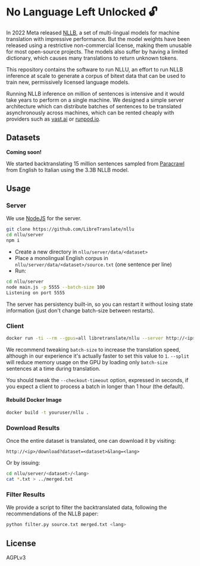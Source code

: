 # No Language Left Unlocked 🔓

In 2022 Meta released [NLLB](https://arxiv.org/pdf/2207.04672.pdf), a set of multi-lingual models for machine translation with impressive performance. But the model weights have been released using a restrictive non-commercial license, making them unusable for most open-source projects. The models also suffer by having a limited dictionary, which causes many translations to return unknown tokens.

This repository contains the software to run NLLU, an effort to run NLLB inference at scale to generate a corpus of bitext data that can be used to train new, permissively licensed language models.

Running NLLB inference on million of sentences is intensive and it would take years to perform on a single machine. We designed a simple server architecture which can distribute batches of sentences to be translated asynchronously across machines, which can be rented cheaply with providers such as [vast.ai](https://vast.ai) or [runpod.io](https://runpod.io).

## Datasets

**Coming soon!**

We started backtranslating 15 million sentences sampled from [Paracrawl](https://paracrawl.eu/) from English to Italian using the 3.3B NLLB model.

## Usage

### Server

We use [NodeJS](https://nodejs.org) for the server.

```bash
git clone https://github.com/LibreTranslate/nllu
cd nllu/server
npm i
```

* Create a new directory in `nllu/server/data/<dataset>`
* Place a monolingual English corpus in `nllu/server/data/<dataset>/source.txt` (one sentence per line)
* Run:

```bash
cd nllu/server
node main.js -p 5555 --batch-size 100
Listening on port 5555
```

The server has persistency built-in, so you can restart it without losing state information (just don't change batch-size between restarts).

### Client

```bash
docker run -ti --rm --gpus=all libretranslate/nllu --server http://<ip>:5555 --dataset <dataset> --target-lang <langcode> --batch-size 4 --split
```

We recommend tweaking `batch-size` to increase the translation speed, although in our experience it's actually faster to set this value to `1`. `--split` will reduce memory usage on the GPU by loading only `batch-size` sentences at a time during translation.

You should tweak the `--checkout-timeout` option, expressed in seconds, if you expect a client to process a batch in longer than 1 hour (the default).

#### Rebuild Docker Image

```bash
docker build -t youruser/nllu .
```

### Download Results

Once the entire dataset is translated, one can download it by visiting:

`http://<ip>/download?dataset=<dataset>&lang=<lang>`

Or by issuing:

```bash
cd nllu/server/<dataset>/<lang>
cat *.txt > ../merged.txt
```

### Filter Results

We provide a script to filter the backtranslated data, following the recommendations of the NLLB paper:

```bash
python filter.py source.txt merged.txt <lang>
```

## License

AGPLv3

